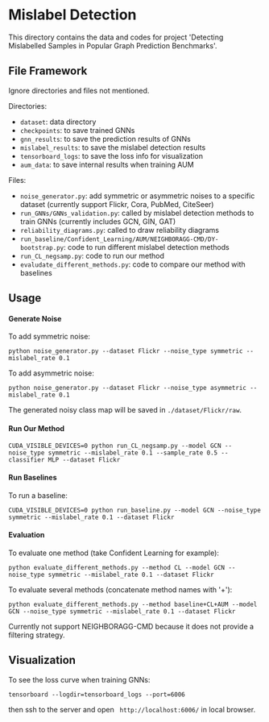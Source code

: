 # Mislabel Detection
This directory contains the data and codes for project 'Detecting Mislabelled Samples in Popular Graph Prediction Benchmarks'.


## File Framework
Ignore directories and files not mentioned.

Directories:
- `dataset`: data directory
- `checkpoints`: to save trained GNNs
- `gnn_results`: to save the prediction results of GNNs
- `mislabel_results`: to save the mislabel detection results
- `tensorboard_logs`: to save the loss info for visualization
- `aum_data`: to save internal results when training AUM

Files:
- `noise_generator.py`: add symmetric or asymmetric noises to a specific dataset (currently support Flickr, Cora, PubMed, CiteSeer)
- `run_GNNs/GNNs_validation.py`: called by mislabel detection methods to train GNNs (currently includes GCN, GIN, GAT)
- `reliability_diagrams.py`: called to draw reliability diagrams
- `run_baseline/Confident_Learning/AUM/NEIGHBORAGG-CMD/DY-bootstrap.py`: code to run different mislabel detection methods
- `run_CL_negsamp.py`: code to run our method
- `evaludate_different_methods.py`: code to compare our method with baselines


## Usage
#### Generate Noise
To add symmetric noise: 

`python noise_generator.py --dataset Flickr --noise_type symmetric --mislabel_rate 0.1`

To add asymmetric noise: 

`python noise_generator.py --dataset Flickr --noise_type asymmetric --mislabel_rate 0.1`

The generated noisy class map will be saved in `./dataset/Flickr/raw`.


#### Run Our Method
`CUDA_VISIBLE_DEVICES=0 python run_CL_negsamp.py --model GCN --noise_type symmetric --mislabel_rate 0.1 --sample_rate 0.5 --classifier MLP --dataset Flickr`


#### Run Baselines
To run a baseline:

`CUDA_VISIBLE_DEVICES=0 python run_baseline.py --model GCN --noise_type symmetric --mislabel_rate 0.1 --dataset Flickr`


#### Evaluation
To evaluate one method (take Confident Learning for example):

`python evaluate_different_methods.py --method CL --model GCN --noise_type symmetric --mislabel_rate 0.1 --dataset Flickr`

To evaluate several methods (concatenate method names with '+'):

`python evaluate_different_methods.py --method baseline+CL+AUM --model GCN --noise_type symmetric --mislabel_rate 0.1 --dataset Flickr`

Currently not support NEIGHBORAGG-CMD because it does not provide a filtering strategy.


## Visualization
To see the loss curve when training GNNs:

`tensorboard --logdir=tensorboard_logs --port=6006`

then ssh to the server and open ` http://localhost:6006/` in local browser.
